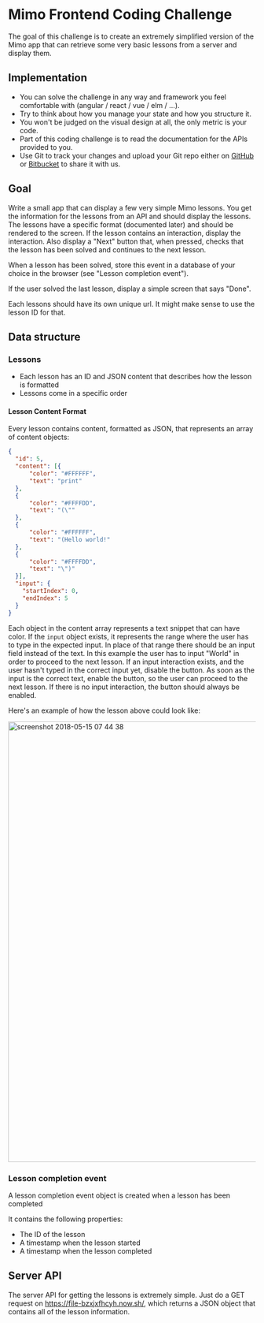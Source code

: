 # Mimo Frontend Coding Challenge

The goal of this challenge is to create an extremely simplified version of the Mimo app that can retrieve some very basic lessons from a server and display them.

## Implementation

- You can solve the challenge in any way and framework you feel comfortable with (angular / react / vue / elm / ...). 
- Try to think about how you manage your state and how you structure it.
- You won't be judged on the visual design at all, the only metric is your code.
- Part of this coding challenge is to read the documentation for the APIs provided to you.
- Use Git to track your changes and upload your Git repo either on [GitHub](https://github.com) or [Bitbucket](https://bitbucket.com) to share it with us.

## Goal

Write a small app that can display a few very simple Mimo lessons. You get the information for the lessons from an API and should display the lessons. The lessons have a specific format (documented later) and should be rendered to the screen. If the lesson contains an interaction, display the interaction. Also display a "Next" button that, when pressed, checks that the lesson has been solved and continues to the next lesson.

When a lesson has been solved, store this event in a database of your choice in the browser (see "Lesson completion event").

If the user solved the last lesson, display a simple screen that says "Done".

Each lessons should have its own unique url. It might make sense to use the lesson ID for that.

## Data structure

### Lessons

- Each lesson has an ID and JSON content that describes how the lesson is formatted
- Lessons come in a specific order

#### Lesson Content Format

Every lesson contains content, formatted as JSON, that represents an array of content objects:

```json
{
  "id": 5,
  "content": [{
      "color": "#FFFFFF",
      "text": "print"
  },
  {
      "color": "#FFFFDD",
      "text": "(\""
  },
  {
      "color": "#FFFFFF",
      "text": "(Hello world!"
  },
  {
      "color": "#FFFFDD",
      "text": "\")"
  }],
  "input": {
    "startIndex": 0,
    "endIndex": 5
  }
}
```

Each object in the content array represents a text snippet that can have color. If the `input` object exists, it represents the range where the user has to type in the expected input. In place of that range there should be an input field instead of the text. In this example the user has to input "World" in order to proceed to the next lesson. If an input interaction exists, and the user hasn't typed in the correct input yet, disable the button. As soon as the input is the correct text, enable the button, so the user can proceed to the next lesson. If there is no input interaction, the button should always be enabled.

Here's an example of how the lesson above could look like:

<img width="894" alt="screenshot 2018-05-15 07 44 38" src="https://user-images.githubusercontent.com/815520/40041124-3db40568-581d-11e8-8327-f939fea207d9.png">


### Lesson completion event

A lesson completion event object is created when a lesson has been completed

It contains the following properties:
- The ID of the lesson
- A timestamp when the lesson started
- A timestamp when the lesson completed

## Server API

The server API for getting the lessons is extremely simple. Just do a GET request on https://file-bzxjxfhcyh.now.sh/, which returns a JSON object that contains all of the lesson information.


